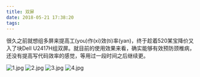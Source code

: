 ```yaml
---
title: 双屏
date: 2018-05-21 17:38:20
tags:
---
```

很久之前就想组多屏来提高工(you)作(xi)效(ti)率(yan)，终于趁着520某宝降价又入了块Dell U2417H组双屏。就目前的使用效果来看，确实能够有效预防颈椎病，还没有提高写代码效率的感觉，等用过一段时间之后继续更。

![1.jpg](2018-05-15-双屏/1.jpg)
![2.jpg](2018-05-15-双屏/2.jpg)
![3.jpg](2018-05-15-双屏/3.jpg)
![4.jpg](2018-05-15-双屏/4.jpg)
